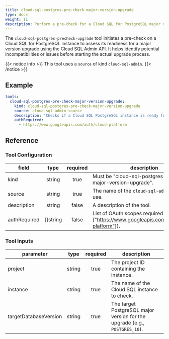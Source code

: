 ```yaml
---
title: cloud-sql-postgres-pre-check-major-version-upgrade
type: docs
weight: 11
description: Perform a pre-check for a Cloud SQL for PostgreSQL major version upgrade.
---
```


The `cloud-sql-postgres-precheck-upgrade` tool initiates a pre-check on a Cloud SQL for PostgreSQL
instance to assess its readiness for a major version upgrade using the Cloud SQL Admin API.
It helps identify potential incompatibilities or issues before starting the actual upgrade process.

{{< notice info >}}
This tool uses a `source` of kind `cloud-sql-admin`.
{{< /notice >}}

## Example

```yaml
tools:
  cloud-sql-postgres-pre-check-major-version-upgrade:
    kind: cloud-sql-postgres-pre-check-major-version-upgrade
    source: cloud-sql-admin-source
    description: "Checks if a Cloud SQL PostgreSQL instance is ready for a major version upgrade to the specified target version."
    authRequired:
      - https://www.googleapis.com/auth/cloud-platform
```

## Reference

### Tool Configuration

| **field**    | **type** | **required** | **description**                                           |
| ------------ | :------: | :----------: | --------------------------------------------------------- |
| kind         |  string  |     true     | Must be "cloud-sql-postgres-pre-check-major-version-upgrade". |
| source       |  string  |     true     | The name of the `cloud-sql-admin` source to use.          |
| description  |  string  |     false    | A description of the tool.                                |
| authRequired | []string |     false    | List of OAuth scopes required (e.g., ["https://www.googleapis.com/auth/cloud-platform"]). |

### Tool Inputs

| **parameter**           | **type** | **required** | **description**                                                                 |
| ----------------------- | :------: | :----------: | ------------------------------------------------------------------------------- |
| project                 |  string  |     true     | The project ID containing the instance.                                         |
| instance                |  string  |     true     | The name of the Cloud SQL instance to check.                                    |
| targetDatabaseVersion   |  string  |     true     | The target PostgreSQL major version for the upgrade (e.g., `POSTGRES_18`). |
